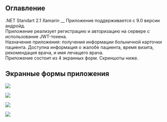 ## Оглавление
.NET Standart 2.1 Xamarin
__
Приложение поддерживается с 9.0 версии андройд.  
Приложение реализует регистрацию и авторизацию на сервере с использование JWT-токена.  
Назначение приложения: получения информации больничной карточки пациента. Доступна информация о жалобе пациента, время визита, рекомендация врача, и имя лечащего врача.  
Приложение состоит из 4 экранных форм. Скриншоты ниже.

## Экранные формы приложения

![](https://sun9-26.userapi.com/impg/dlKA8wCVdkzho4NUENylgg0K5nTXC48su3RGmA/tKMDSSpazJ8.jpg?size=720x1600&quality=96&sign=7066b00e4ef683fb751fe889aac1641d&type=album)

![](https://sun9-9.userapi.com/impg/k0o5GYvCJjumwnQa0OetE1vAfGA6_0THgy9s_Q/MxWeTGI8qdI.jpg?size=720x1600&quality=96&sign=e59c0d234f4c0fa1368ae50755ee8dcb&type=album)

![](https://sun9-6.userapi.com/impg/zQ0KuQmROW-rxJp1EJz2xRAHE01giq4E1F4TEw/twtu55IHwX0.jpg?size=720x1600&quality=96&sign=df5da773e8835a517cbf4c63366206a2&type=album)

![](https://sun9-53.userapi.com/impg/2VgJxb-aQP4wvFqcdB3H9x2K0xQqyWBMNVoDmg/Cho2GH0TScU.jpg?size=720x1600&quality=96&sign=484644d66f160b5b62ef2cae8a80b00e&type=album)
